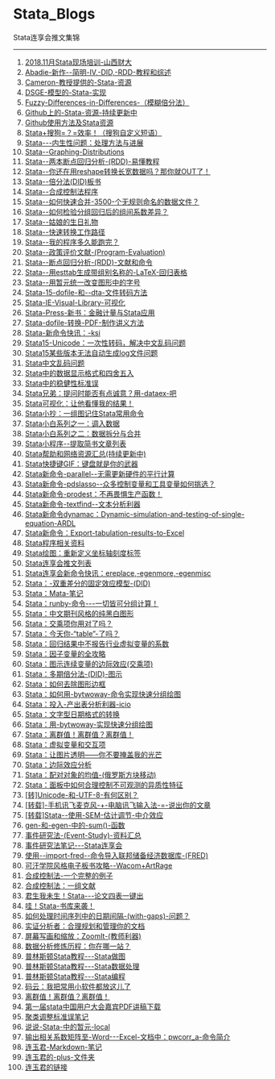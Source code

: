 # Stata_Blogs
Stata连享会推文集锦

---
1. [2018.11月Stata现场培训-山西财大](https://github.com/arlionn/Stata_Blogs/blob/master/2018.11%E6%9C%88Stata%E7%8E%B0%E5%9C%BA%E5%9F%B9%E8%AE%AD-%E5%B1%B1%E8%A5%BF%E8%B4%A2%E5%A4%A7.md)                                                                                                                                                
1. [Abadie-新作--简明-IV,-DID,-RDD-教程和综述](https://github.com/arlionn/Stata_Blogs/blob/master/Abadie-%E6%96%B0%E4%BD%9C--%E7%AE%80%E6%98%8E-IV%2C-DID%2C-RDD-%E6%95%99%E7%A8%8B%E5%92%8C%E7%BB%BC%E8%BF%B0.md)                                                                               
1. [Cameron-教授提供的-Stata-资源](https://github.com/arlionn/Stata_Blogs/blob/master/Cameron-%E6%95%99%E6%8E%88%E6%8F%90%E4%BE%9B%E7%9A%84-Stata-%E8%B5%84%E6%BA%90.md)                                                                                                                         
1. [DSGE-模型的-Stata-实现](https://github.com/arlionn/Stata_Blogs/blob/master/DSGE-%E6%A8%A1%E5%9E%8B%E7%9A%84-Stata-%E5%AE%9E%E7%8E%B0.md)                                                                                                                                                      
1. [Fuzzy-Differences-in-Differences-（模糊倍分法）](https://github.com/arlionn/Stata_Blogs/blob/master/Fuzzy-Differences-in-Differences-%EF%BC%88%E6%A8%A1%E7%B3%8A%E5%80%8D%E5%88%86%E6%B3%95%EF%BC%89.md)                                                                                     
1. [Github上的-Stata-资源-持续更新中](https://github.com/arlionn/Stata_Blogs/blob/master/Github%E4%B8%8A%E7%9A%84-Stata-%E8%B5%84%E6%BA%90-%E6%8C%81%E7%BB%AD%E6%9B%B4%E6%96%B0%E4%B8%AD.md)                                                                                                     
1. [Github使用方法及Stata资源](https://github.com/arlionn/Stata_Blogs/blob/master/Github%E4%BD%BF%E7%94%A8%E6%96%B9%E6%B3%95%E5%8F%8AStata%E8%B5%84%E6%BA%90.md)                                                                                               
1. [Stata+搜狗=？=效率！（搜狗自定义短语）](https://github.com/arlionn/Stata_Blogs/blob/master/Stata%2B%E6%90%9C%E7%8B%97%3D%EF%BC%9F%3D%E6%95%88%E7%8E%87%EF%BC%81%EF%BC%88%E6%90%9C%E7%8B%97%E8%87%AA%E5%AE%9A%E4%B9%89%E7%9F%AD%E8%AF%AD%EF%BC%89.md)                                        
1. [Stata---内生性问题：处理方法与进展](https://github.com/arlionn/Stata_Blogs/blob/master/Stata---%E5%86%85%E7%94%9F%E6%80%A7%E9%97%AE%E9%A2%98%EF%BC%9A%E5%A4%84%E7%90%86%E6%96%B9%E6%B3%95%E4%B8%8E%E8%BF%9B%E5%B1%95.md)                                                                    
1. [Stata--Graphing-Distributions](https://github.com/arlionn/Stata_Blogs/blob/master/Stata--Graphing-Distributions.md)                                                                                                                                                                            
1. [Stata--两本断点回归分析-(RDD)-易懂教程](https://github.com/arlionn/Stata_Blogs/blob/master/Stata--%E4%B8%A4%E6%9C%AC%E6%96%AD%E7%82%B9%E5%9B%9E%E5%BD%92%E5%88%86%E6%9E%90-(RDD)-%E6%98%93%E6%87%82%E6%95%99%E7%A8%8B.md)                                                                   
1. [Stata--你还在用reshape转换长宽数据吗？那你就OUT了！](https://github.com/arlionn/Stata_Blogs/blob/master/Stata--%E4%BD%A0%E8%BF%98%E5%9C%A8%E7%94%A8reshape%E8%BD%AC%E6%8D%A2%E9%95%BF%E5%AE%BD%E6%95%B0%E6%8D%AE%E5%90%97%EF%BC%9F%E9%82%A3%E4%BD%A0%E5%B0%B1OUT%E4%BA%86%EF%BC%81.md)     
1. [Stata--倍分法(DID)板书](https://github.com/arlionn/Stata_Blogs/blob/master/Stata--%E5%80%8D%E5%88%86%E6%B3%95(DID)%E6%9D%BF%E4%B9%A6.md)                                                                                                                                                      
1. [Stata--合成控制法程序](https://github.com/arlionn/Stata_Blogs/blob/master/Stata--%E5%90%88%E6%88%90%E6%8E%A7%E5%88%B6%E6%B3%95%E7%A8%8B%E5%BA%8F.md)                                                                                                                                         
1. [Stata--如何快速合并-3500-个无规则命名的数据文件？](https://github.com/arlionn/Stata_Blogs/blob/master/Stata--%E5%A6%82%E4%BD%95%E5%BF%AB%E9%80%9F%E5%90%88%E5%B9%B6-3500-%E4%B8%AA%E6%97%A0%E8%A7%84%E5%88%99%E5%91%BD%E5%90%8D%E7%9A%84%E6%95%B0%E6%8D%AE%E6%96%87%E4%BB%B6%EF%BC%9F.md)  
1. [Stata--如何检验分组回归后的组间系数差异？](https://github.com/arlionn/Stata_Blogs/blob/master/Stata--%E5%A6%82%E4%BD%95%E6%A3%80%E9%AA%8C%E5%88%86%E7%BB%84%E5%9B%9E%E5%BD%92%E5%90%8E%E7%9A%84%E7%BB%84%E9%97%B4%E7%B3%BB%E6%95%B0%E5%B7%AE%E5%BC%82%EF%BC%9F.md)                         
1. [Stata--姑娘的生日礼物](https://github.com/arlionn/Stata_Blogs/blob/master/Stata--%E5%A7%91%E5%A8%98%E7%9A%84%E7%94%9F%E6%97%A5%E7%A4%BC%E7%89%A9.md)                                                                                                                                         
1. [Stata--快速转换工作路径](https://github.com/arlionn/Stata_Blogs/blob/master/Stata--%E5%BF%AB%E9%80%9F%E8%BD%AC%E6%8D%A2%E5%B7%A5%E4%BD%9C%E8%B7%AF%E5%BE%84.md)                                                                                                                              
1. [Stata--我的程序多久能跑完？](https://github.com/arlionn/Stata_Blogs/blob/master/Stata--%E6%88%91%E7%9A%84%E7%A8%8B%E5%BA%8F%E5%A4%9A%E4%B9%85%E8%83%BD%E8%B7%91%E5%AE%8C%EF%BC%9F.md)                                                                                                        
1. [Stata--政策评价文献-(Program-Evaluation)](https://github.com/arlionn/Stata_Blogs/blob/master/Stata--%E6%94%BF%E7%AD%96%E8%AF%84%E4%BB%B7%E6%96%87%E7%8C%AE-(Program-Evaluation).md)                                                                                                           
1. [Stata--断点回归分析-(RDD)-文献和命令](https://github.com/arlionn/Stata_Blogs/blob/master/Stata--%E6%96%AD%E7%82%B9%E5%9B%9E%E5%BD%92%E5%88%86%E6%9E%90-(RDD)-%E6%96%87%E7%8C%AE%E5%92%8C%E5%91%BD%E4%BB%A4.md)                                                                               
1. [Stata--用esttab生成带组别名称的-LaTeX-回归表格](https://github.com/arlionn/Stata_Blogs/blob/master/Stata--%E7%94%A8esttab%E7%94%9F%E6%88%90%E5%B8%A6%E7%BB%84%E5%88%AB%E5%90%8D%E7%A7%B0%E7%9A%84-LaTeX-%E5%9B%9E%E5%BD%92%E8%A1%A8%E6%A0%BC.md)                                            
1. [Stata--用暂元统一改变图形中的字号](https://github.com/arlionn/Stata_Blogs/blob/master/Stata--%E7%94%A8%E6%9A%82%E5%85%83%E7%BB%9F%E4%B8%80%E6%94%B9%E5%8F%98%E5%9B%BE%E5%BD%A2%E4%B8%AD%E7%9A%84%E5%AD%97%E5%8F%B7.md)                                                                      
1. [Stata-15-dofile-和--dta-文件转码方法](https://github.com/arlionn/Stata_Blogs/blob/master/Stata-15-dofile-%E5%92%8C--dta-%E6%96%87%E4%BB%B6%E8%BD%AC%E7%A0%81%E6%96%B9%E6%B3%95.md)                                                                                                           
1. [Stata-IE-Visual-Library-可视化](https://github.com/arlionn/Stata_Blogs/blob/master/Stata-IE-Visual-Library-%E5%8F%AF%E8%A7%86%E5%8C%96.md)                                                                                                                                                    
1. [Stata-Press-新书：金融计量与Stata应用](https://github.com/arlionn/Stata_Blogs/blob/master/Stata-Press-%E6%96%B0%E4%B9%A6%EF%BC%9A%E9%87%91%E8%9E%8D%E8%AE%A1%E9%87%8F%E4%B8%8EStata%E5%BA%94%E7%94%A8.md)                                                                                    
1. [Stata-dofile-转换-PDF-制作讲义方法](https://github.com/arlionn/Stata_Blogs/blob/master/Stata-dofile-%E8%BD%AC%E6%8D%A2-PDF-%E5%88%B6%E4%BD%9C%E8%AE%B2%E4%B9%89%E6%96%B9%E6%B3%95.md)                                                                                                        
1. [Stata-新命令快讯：-ksi](https://github.com/arlionn/Stata_Blogs/blob/master/Stata-%E6%96%B0%E5%91%BD%E4%BB%A4%E5%BF%AB%E8%AE%AF%EF%BC%9A-ksi.md)                                                                                                                                               
1. [Stata15-Unicode：一次性转码，解决中文乱码问题](https://github.com/arlionn/Stata_Blogs/blob/master/Stata15-Unicode%EF%BC%9A%E4%B8%80%E6%AC%A1%E6%80%A7%E8%BD%AC%E7%A0%81%EF%BC%8C%E8%A7%A3%E5%86%B3%E4%B8%AD%E6%96%87%E4%B9%B1%E7%A0%81%E9%97%AE%E9%A2%98.md)                                
1. [Stata15某些版本无法自动生成log文件问题](https://github.com/arlionn/Stata_Blogs/blob/master/Stata15%E6%9F%90%E4%BA%9B%E7%89%88%E6%9C%AC%E6%97%A0%E6%B3%95%E8%87%AA%E5%8A%A8%E7%94%9F%E6%88%90log%E6%96%87%E4%BB%B6%E9%97%AE%E9%A2%98.md)                                                     
1. [Stata中文乱码问题](https://github.com/arlionn/Stata_Blogs/blob/master/Stata%E4%B8%AD%E6%96%87%E4%B9%B1%E7%A0%81%E9%97%AE%E9%A2%98.md)                                                                                                                                                         
1. [Stata中的数据显示格式和四舍五入](https://github.com/arlionn/Stata_Blogs/blob/master/Stata%E4%B8%AD%E7%9A%84%E6%95%B0%E6%8D%AE%E6%98%BE%E7%A4%BA%E6%A0%BC%E5%BC%8F%E5%92%8C%E5%9B%9B%E8%88%8D%E4%BA%94%E5%85%A5.md)                                                                          
1. [Stata中的稳健性标准误](https://github.com/arlionn/Stata_Blogs/blob/master/Stata%E4%B8%AD%E7%9A%84%E7%A8%B3%E5%81%A5%E6%80%A7%E6%A0%87%E5%87%86%E8%AF%AF.md)                                                                                                                                  
1. [Stata兄弟：提问时能否有点诚意？用-dataex-吧](https://github.com/arlionn/Stata_Blogs/blob/master/Stata%E5%85%84%E5%BC%9F%EF%BC%9A%E6%8F%90%E9%97%AE%E6%97%B6%E8%83%BD%E5%90%A6%E6%9C%89%E7%82%B9%E8%AF%9A%E6%84%8F%EF%BC%9F%E7%94%A8-dataex-%E5%90%A7.md)                                    
1. [Stata可视化：让他看懂我的结果！](https://github.com/arlionn/Stata_Blogs/blob/master/Stata%E5%8F%AF%E8%A7%86%E5%8C%96%EF%BC%9A%E8%AE%A9%E4%BB%96%E7%9C%8B%E6%87%82%E6%88%91%E7%9A%84%E7%BB%93%E6%9E%9C%EF%BC%81.md)                                                                          
1. [Stata小抄：一组图记住Stata常用命令](https://github.com/arlionn/Stata_Blogs/blob/master/Stata%E5%B0%8F%E6%8A%84%EF%BC%9A%E4%B8%80%E7%BB%84%E5%9B%BE%E8%AE%B0%E4%BD%8FStata%E5%B8%B8%E7%94%A8%E5%91%BD%E4%BB%A4.md)                                                                           
1. [Stata小白系列之一：调入数据](https://github.com/arlionn/Stata_Blogs/blob/master/Stata%E5%B0%8F%E7%99%BD%E7%B3%BB%E5%88%97%E4%B9%8B%E4%B8%80%EF%BC%9A%E8%B0%83%E5%85%A5%E6%95%B0%E6%8D%AE.md)                                                                                                 
1. [Stata小白系列之二：数据拆分与合并](https://github.com/arlionn/Stata_Blogs/blob/master/Stata%E5%B0%8F%E7%99%BD%E7%B3%BB%E5%88%97%E4%B9%8B%E4%BA%8C%EF%BC%9A%E6%95%B0%E6%8D%AE%E6%8B%86%E5%88%86%E4%B8%8E%E5%90%88%E5%B9%B6.md)                                                               
1. [Stata小程序--提取简书文章列表](https://github.com/arlionn/Stata_Blogs/blob/master/Stata%E5%B0%8F%E7%A8%8B%E5%BA%8F--%E6%8F%90%E5%8F%96%E7%AE%80%E4%B9%A6%E6%96%87%E7%AB%A0%E5%88%97%E8%A1%A8.md)                                                                                             
1. [Stata帮助和网络资源汇总(持续更新中)](https://github.com/arlionn/Stata_Blogs/blob/master/Stata%E5%B8%AE%E5%8A%A9%E5%92%8C%E7%BD%91%E7%BB%9C%E8%B5%84%E6%BA%90%E6%B1%87%E6%80%BB(%E6%8C%81%E7%BB%AD%E6%9B%B4%E6%96%B0%E4%B8%AD).md)                                                           
1. [Stata快捷键GIF：键盘就是你的武器](https://github.com/arlionn/Stata_Blogs/blob/master/Stata%E5%BF%AB%E6%8D%B7%E9%94%AEGIF%EF%BC%9A%E9%94%AE%E7%9B%98%E5%B0%B1%E6%98%AF%E4%BD%A0%E7%9A%84%E6%AD%A6%E5%99%A8.md)                                                                               
1. [Stata新命令-parallel--无需更新硬件的平行计算](https://github.com/arlionn/Stata_Blogs/blob/master/Stata%E6%96%B0%E5%91%BD%E4%BB%A4-parallel--%E6%97%A0%E9%9C%80%E6%9B%B4%E6%96%B0%E7%A1%AC%E4%BB%B6%E7%9A%84%E5%B9%B3%E8%A1%8C%E8%AE%A1%E7%AE%97.md)                                                                                   
1. [Stata新命令-pdslasso--众多控制变量和工具变量如何挑选？](https://github.com/arlionn/Stata_Blogs/blob/master/Stata%E6%96%B0%E5%91%BD%E4%BB%A4-pdslasso--%E4%BC%97%E5%A4%9A%E6%8E%A7%E5%88%B6%E5%8F%98%E9%87%8F%E5%92%8C%E5%B7%A5%E5%85%B7%E5%8F%98%E9%87%8F%E5%A6%82%E4%BD%95%E6%8C%91%E9%80%89%EF%BC%9F.md)                           
1. [Stata新命令-prodest：不再畏惧生产函数！](https://github.com/arlionn/Stata_Blogs/blob/master/Stata%E6%96%B0%E5%91%BD%E4%BB%A4-prodest%EF%BC%9A%E4%B8%8D%E5%86%8D%E7%95%8F%E6%83%A7%E7%94%9F%E4%BA%A7%E5%87%BD%E6%95%B0%EF%BC%81.md)                                                                                                    
1. [Stata新命令-textfind--文本分析利器](https://github.com/arlionn/Stata_Blogs/blob/master/Stata%E6%96%B0%E5%91%BD%E4%BB%A4-textfind--%E6%96%87%E6%9C%AC%E5%88%86%E6%9E%90%E5%88%A9%E5%99%A8.md)                                                                                  
1. [Stata新命令dynamac：Dynamic-simulation-and-testing-of-single-equation-ARDL](https://github.com/arlionn/Stata_Blogs/blob/master/Stata%E6%96%B0%E5%91%BD%E4%BB%A4dynamac%EF%BC%9ADynamic-simulation-and-testing-of-single-equation-ARDL.md)                                      
1. [Stata新命令：Export-tabulation-results-to-Excel](https://github.com/arlionn/Stata_Blogs/blob/master/Stata%E6%96%B0%E5%91%BD%E4%BB%A4%EF%BC%9AExport-tabulation-results-to-Excel.md)                                                                                            
1. [Stata程序相关资料](https://github.com/arlionn/Stata_Blogs/blob/master/Stata%E7%A8%8B%E5%BA%8F%E7%9B%B8%E5%85%B3%E8%B5%84%E6%96%99.md)                                                                                                                                          
1. [Stata绘图：重新定义坐标轴刻度标签](https://github.com/arlionn/Stata_Blogs/blob/master/Stata%E7%BB%98%E5%9B%BE%EF%BC%9A%E9%87%8D%E6%96%B0%E5%AE%9A%E4%B9%89%E5%9D%90%E6%A0%87%E8%BD%B4%E5%88%BB%E5%BA%A6%E6%A0%87%E7%AD%BE.md)                                                
1. [Stata连享会推文列表](https://github.com/arlionn/Stata_Blogs/blob/master/Stata%E8%BF%9E%E4%BA%AB%E4%BC%9A%E6%8E%A8%E6%96%87%E5%88%97%E8%A1%A8.md)                                                                                                                              
1. [Stata连享会新命令快讯：ereplace,-egenmore,-egenmisc](https://github.com/arlionn/Stata_Blogs/blob/master/Stata%E8%BF%9E%E4%BA%AB%E4%BC%9A%E6%96%B0%E5%91%BD%E4%BB%A4%E5%BF%AB%E8%AE%AF%EF%BC%9Aereplace%2C-egenmore%2C-egenmisc.md)                                            
1. [Stata：-双重差分的固定效应模型-(DID)](https://github.com/arlionn/Stata_Blogs/blob/master/Stata%EF%BC%9A-%E5%8F%8C%E9%87%8D%E5%B7%AE%E5%88%86%E7%9A%84%E5%9B%BA%E5%AE%9A%E6%95%88%E5%BA%94%E6%A8%A1%E5%9E%8B-(DID).md)                                                        
1. [Stata：Mata-笔记](https://github.com/arlionn/Stata_Blogs/blob/master/Stata%EF%BC%9AMata-%E7%AC%94%E8%AE%B0.md)                                                                                                                                                                 
1. [Stata：runby-命令---一切皆可分组计算！](https://github.com/arlionn/Stata_Blogs/blob/master/Stata%EF%BC%9Arunby-%E5%91%BD%E4%BB%A4---%E4%B8%80%E5%88%87%E7%9A%86%E5%8F%AF%E5%88%86%E7%BB%84%E8%AE%A1%E7%AE%97%EF%BC%81.md)                                                    
1. [Stata：中文期刊风格的纯黑白图形](https://github.com/arlionn/Stata_Blogs/blob/master/Stata%EF%BC%9A%E4%B8%AD%E6%96%87%E6%9C%9F%E5%88%8A%E9%A3%8E%E6%A0%BC%E7%9A%84%E7%BA%AF%E9%BB%91%E7%99%BD%E5%9B%BE%E5%BD%A2.md)                                                           
1. [Stata：交乘项你用对了吗？](https://github.com/arlionn/Stata_Blogs/blob/master/Stata%EF%BC%9A%E4%BA%A4%E4%B9%98%E9%A1%B9%E4%BD%A0%E7%94%A8%E5%AF%B9%E4%BA%86%E5%90%97%EF%BC%9F.md)                                                                                             
1. [Stata：今天你-“table”-了吗？](https://github.com/arlionn/Stata_Blogs/blob/master/Stata%EF%BC%9A%E4%BB%8A%E5%A4%A9%E4%BD%A0-%E2%80%9Ctable%E2%80%9D-%E4%BA%86%E5%90%97%EF%BC%9F.md)                                                                                            
1. [Stata：回归结果中不报告行业虚拟变量的系数](https://github.com/arlionn/Stata_Blogs/blob/master/Stata%EF%BC%9A%E5%9B%9E%E5%BD%92%E7%BB%93%E6%9E%9C%E4%B8%AD%E4%B8%8D%E6%8A%A5%E5%91%8A%E8%A1%8C%E4%B8%9A%E8%99%9A%E6%8B%9F%E5%8F%98%E9%87%8F%E7%9A%84%E7%B3%BB%E6%95%B0.md)   
1. [Stata：因子变量的全攻略](https://github.com/arlionn/Stata_Blogs/blob/master/Stata%EF%BC%9A%E5%9B%A0%E5%AD%90%E5%8F%98%E9%87%8F%E7%9A%84%E5%85%A8%E6%94%BB%E7%95%A5.md)                                                                                                        
1. [Stata：图示连续变量的边际效应(交乘项)](https://github.com/arlionn/Stata_Blogs/blob/master/Stata%EF%BC%9A%E5%9B%BE%E7%A4%BA%E8%BF%9E%E7%BB%AD%E5%8F%98%E9%87%8F%E7%9A%84%E8%BE%B9%E9%99%85%E6%95%88%E5%BA%94(%E4%BA%A4%E4%B9%98%E9%A1%B9).md)                                 
1. [Stata：多期倍分法-(DID)-图示](https://github.com/arlionn/Stata_Blogs/blob/master/Stata%EF%BC%9A%E5%A4%9A%E6%9C%9F%E5%80%8D%E5%88%86%E6%B3%95-(DID)-%E5%9B%BE%E7%A4%BA.md)                                                                                                     
1. [Stata：如何去除图形边框](https://github.com/arlionn/Stata_Blogs/blob/master/Stata%EF%BC%9A%E5%A6%82%E4%BD%95%E5%8E%BB%E9%99%A4%E5%9B%BE%E5%BD%A2%E8%BE%B9%E6%A1%86.md)                                                                                                        
1. [Stata：如何用-bytwoway-命令实现快速分组绘图](https://github.com/arlionn/Stata_Blogs/blob/master/Stata%EF%BC%9A%E5%A6%82%E4%BD%95%E7%94%A8-bytwoway-%E5%91%BD%E4%BB%A4%E5%AE%9E%E7%8E%B0%E5%BF%AB%E9%80%9F%E5%88%86%E7%BB%84%E7%BB%98%E5%9B%BE.md)                            
1. [Stata：投入-产出表分析利器-icio](https://github.com/arlionn/Stata_Blogs/blob/master/Stata%EF%BC%9A%E6%8A%95%E5%85%A5-%E4%BA%A7%E5%87%BA%E8%A1%A8%E5%88%86%E6%9E%90%E5%88%A9%E5%99%A8-icio.md)                                                                                 
1. [Stata：文字型日期格式的转换](https://github.com/arlionn/Stata_Blogs/blob/master/Stata%EF%BC%9A%E6%96%87%E5%AD%97%E5%9E%8B%E6%97%A5%E6%9C%9F%E6%A0%BC%E5%BC%8F%E7%9A%84%E8%BD%AC%E6%8D%A2.md)                                                                                  
1. [Stata：用-bytwoway-实现快速分组绘图](https://github.com/arlionn/Stata_Blogs/blob/master/Stata%EF%BC%9A%E7%94%A8-bytwoway-%E5%AE%9E%E7%8E%B0%E5%BF%AB%E9%80%9F%E5%88%86%E7%BB%84%E7%BB%98%E5%9B%BE.md)                                                                         
1. [Stata：离群值！离群值？离群值！](https://github.com/arlionn/Stata_Blogs/blob/master/Stata%EF%BC%9A%E7%A6%BB%E7%BE%A4%E5%80%BC%EF%BC%81%E7%A6%BB%E7%BE%A4%E5%80%BC%EF%BC%9F%E7%A6%BB%E7%BE%A4%E5%80%BC%EF%BC%81.md)                                                           
1. [Stata：虚拟变量和交互项](https://github.com/arlionn/Stata_Blogs/blob/master/Stata%EF%BC%9A%E8%99%9A%E6%8B%9F%E5%8F%98%E9%87%8F%E5%92%8C%E4%BA%A4%E4%BA%92%E9%A1%B9.md)                                                                                                        
1. [Stata：让图片透明——你不要掩盖我的光芒](https://github.com/arlionn/Stata_Blogs/blob/master/Stata%EF%BC%9A%E8%AE%A9%E5%9B%BE%E7%89%87%E9%80%8F%E6%98%8E%E2%80%94%E2%80%94%E4%BD%A0%E4%B8%8D%E8%A6%81%E6%8E%A9%E7%9B%96%E6%88%91%E7%9A%84%E5%85%89%E8%8A%92.md)                 
1. [Stata：边际效应分析](https://github.com/arlionn/Stata_Blogs/blob/master/Stata%EF%BC%9A%E8%BE%B9%E9%99%85%E6%95%88%E5%BA%94%E5%88%86%E6%9E%90.md)                                                                                                                              
1. [Stata：配对对象的均值-(俄罗斯方块移动)](https://github.com/arlionn/Stata_Blogs/blob/master/Stata%EF%BC%9A%E9%85%8D%E5%AF%B9%E5%AF%B9%E8%B1%A1%E7%9A%84%E5%9D%87%E5%80%BC-(%E4%BF%84%E7%BD%97%E6%96%AF%E6%96%B9%E5%9D%97%E7%A7%BB%E5%8A%A8).md)                               
1. [Stata：面板中如何合理控制不可观测的异质性特征](https://github.com/arlionn/Stata_Blogs/blob/master/Stata%EF%BC%9A%E9%9D%A2%E6%9D%BF%E4%B8%AD%E5%A6%82%E4%BD%95%E5%90%88%E7%90%86%E6%8E%A7%E5%88%B6%E4%B8%8D%E5%8F%AF%E8%A7%82%E6%B5%8B%E7%9A%84%E5%BC%82%E8%B4%A8%E6%80%A7%E7%89%B9%E5%BE%81.md)                                         
1. [[转]Unicode-和-UTF-8-有何区别？](https://github.com/arlionn/Stata_Blogs/blob/master/%5B%E8%BD%AC%5DUnicode-%E5%92%8C-UTF-8-%E6%9C%89%E4%BD%95%E5%8C%BA%E5%88%AB%EF%BC%9F.md)                                                                                                                                                              
1. [[转载]-手机讯飞麦克风-+-电脑讯飞输入法-=-说出你的文章](https://github.com/arlionn/Stata_Blogs/blob/master/%5B%E8%BD%AC%E8%BD%BD%5D-%E6%89%8B%E6%9C%BA%E8%AE%AF%E9%A3%9E%E9%BA%A6%E5%85%8B%E9%A3%8E-%2B-%E7%94%B5%E8%84%91%E8%AE%AF%E9%A3%9E%E8%BE%93%E5%85%A5%E6%B3%95-%3D-%E8%AF%B4%E5%87%BA%E4%BD%A0%E7%9A%84%E6%96%87%E7%AB%A0.md)  
1. [[转载]Stata--使用-SEM-估计调节-中介效应](https://github.com/arlionn/Stata_Blogs/blob/master/%5B%E8%BD%AC%E8%BD%BD%5DStata--%E4%BD%BF%E7%94%A8-SEM-%E4%BC%B0%E8%AE%A1%E8%B0%83%E8%8A%82-%E4%B8%AD%E4%BB%8B%E6%95%88%E5%BA%94.md)                                                                                                          
1. [gen-和-egen-中的-sum()-函数](https://github.com/arlionn/Stata_Blogs/blob/master/gen-%E5%92%8C-egen-%E4%B8%AD%E7%9A%84-sum()-%E5%87%BD%E6%95%B0.md)                                                                                                                                                                                         
1. [事件研究法-(Event-Study)-资料汇总](https://github.com/arlionn/Stata_Blogs/blob/master/%E4%BA%8B%E4%BB%B6%E7%A0%94%E7%A9%B6%E6%B3%95-(Event-Study)-%E8%B5%84%E6%96%99%E6%B1%87%E6%80%BB.md)                                                                                                                                                
1. [事件研究法笔记---Stata连享会](https://github.com/arlionn/Stata_Blogs/blob/master/%E4%BA%8B%E4%BB%B6%E7%A0%94%E7%A9%B6%E6%B3%95%E7%AC%94%E8%AE%B0---Stata%E8%BF%9E%E4%BA%AB%E4%BC%9A.md)                                                                                                                                                   
1. [使用--import-fred--命令导入联邦储备经济数据库-(FRED)](https://github.com/arlionn/Stata_Blogs/blob/master/%E4%BD%BF%E7%94%A8--import-fred--%E5%91%BD%E4%BB%A4%E5%AF%BC%E5%85%A5%E8%81%94%E9%82%A6%E5%82%A8%E5%A4%87%E7%BB%8F%E6%B5%8E%E6%95%B0%E6%8D%AE%E5%BA%93-(FRED).md)                                                               
1. [可汗学院风格电子板书攻略--Wacom+ArtRage](https://github.com/arlionn/Stata_Blogs/blob/master/%E5%8F%AF%E6%B1%97%E5%AD%A6%E9%99%A2%E9%A3%8E%E6%A0%BC%E7%94%B5%E5%AD%90%E6%9D%BF%E4%B9%A6%E6%94%BB%E7%95%A5--Wacom%2BArtRage.md)                                                                                                            
1. [合成控制法-一个完整的例子](https://github.com/arlionn/Stata_Blogs/blob/master/%E5%90%88%E6%88%90%E6%8E%A7%E5%88%B6%E6%B3%95-%E4%B8%80%E4%B8%AA%E5%AE%8C%E6%95%B4%E7%9A%84%E4%BE%8B%E5%AD%90.md)                                                                                                                                          
1. [合成控制法：一组文献](https://github.com/arlionn/Stata_Blogs/blob/master/%E5%90%88%E6%88%90%E6%8E%A7%E5%88%B6%E6%B3%95%EF%BC%9A%E4%B8%80%E7%BB%84%E6%96%87%E7%8C%AE.md)                                                                                                                                                                   
1. [君生我未生！Stata---论文四表一键出](https://github.com/arlionn/Stata_Blogs/blob/master/%E5%90%9B%E7%94%9F%E6%88%91%E6%9C%AA%E7%94%9F%EF%BC%81Stata---%E8%AE%BA%E6%96%87%E5%9B%9B%E8%A1%A8%E4%B8%80%E9%94%AE%E5%87%BA.md)                                                                                                                 
1. [哇！Stata-书库来袭！](https://github.com/arlionn/Stata_Blogs/blob/master/%E5%93%87%EF%BC%81Stata-%E4%B9%A6%E5%BA%93%E6%9D%A5%E8%A2%AD%EF%BC%81.md)                                                                                                                                                                                        
1. [如何处理时间序列中的日期间隔-(with-gaps)-问题？](https://github.com/arlionn/Stata_Blogs/blob/master/%E5%A6%82%E4%BD%95%E5%A4%84%E7%90%86%E6%97%B6%E9%97%B4%E5%BA%8F%E5%88%97%E4%B8%AD%E7%9A%84%E6%97%A5%E6%9C%9F%E9%97%B4%E9%9A%94-(with-gaps)-%E9%97%AE%E9%A2%98%EF%BC%9F.md)                                                          
1. [实证分析者：合理规划和管理你的文档](https://github.com/arlionn/Stata_Blogs/blob/master/%E5%AE%9E%E8%AF%81%E5%88%86%E6%9E%90%E8%80%85%EF%BC%9A%E5%90%88%E7%90%86%E8%A7%84%E5%88%92%E5%92%8C%E7%AE%A1%E7%90%86%E4%BD%A0%E7%9A%84%E6%96%87%E6%A1%A3.md)                                                                                    
1. [屏幕写画和缩放：ZoomIt-(教师利器)](https://github.com/arlionn/Stata_Blogs/blob/master/%E5%B1%8F%E5%B9%95%E5%86%99%E7%94%BB%E5%92%8C%E7%BC%A9%E6%94%BE%EF%BC%9AZoomIt-(%E6%95%99%E5%B8%88%E5%88%A9%E5%99%A8).md)                                                                                                                          
1. [数据分析修炼历程：你在哪一站？](https://github.com/arlionn/Stata_Blogs/blob/master/%E6%95%B0%E6%8D%AE%E5%88%86%E6%9E%90%E4%BF%AE%E7%82%BC%E5%8E%86%E7%A8%8B%EF%BC%9A%E4%BD%A0%E5%9C%A8%E5%93%AA%E4%B8%80%E7%AB%99%EF%BC%9F.md)                                                                                                           
1. [普林斯顿Stata教程---Stata做图](https://github.com/arlionn/Stata_Blogs/blob/master/%E6%99%AE%E6%9E%97%E6%96%AF%E9%A1%BFStata%E6%95%99%E7%A8%8B---Stata%E5%81%9A%E5%9B%BE.md)                                                                                                                                                               
1. [普林斯顿Stata教程---Stata数据处理](https://github.com/arlionn/Stata_Blogs/blob/master/%E6%99%AE%E6%9E%97%E6%96%AF%E9%A1%BFStata%E6%95%99%E7%A8%8B---Stata%E6%95%B0%E6%8D%AE%E5%A4%84%E7%90%86.md)                                                                                                                                         
1. [普林斯顿Stata教程---Stata编程](https://github.com/arlionn/Stata_Blogs/blob/master/%E6%99%AE%E6%9E%97%E6%96%AF%E9%A1%BFStata%E6%95%99%E7%A8%8B---Stata%E7%BC%96%E7%A8%8B.md)                                                                                                                                                               
1. [码云：我把常用小软件都放这儿了](https://github.com/arlionn/Stata_Blogs/blob/master/%E7%A0%81%E4%BA%91%EF%BC%9A%E6%88%91%E6%8A%8A%E5%B8%B8%E7%94%A8%E5%B0%8F%E8%BD%AF%E4%BB%B6%E9%83%BD%E6%94%BE%E8%BF%99%E5%84%BF%E4%BA%86.md)                                                                                                           
1. [离群值！离群值？离群值！](https://github.com/arlionn/Stata_Blogs/blob/master/%E7%A6%BB%E7%BE%A4%E5%80%BC%EF%BC%81%E7%A6%BB%E7%BE%A4%E5%80%BC%EF%BC%9F%E7%A6%BB%E7%BE%A4%E5%80%BC%EF%BC%81.md)                                                                                                                                            
1. [第一届stata中国用户大会嘉宾PDF讲稿下载](https://github.com/arlionn/Stata_Blogs/blob/master/%E7%AC%AC%E4%B8%80%E5%B1%8Astata%E4%B8%AD%E5%9B%BD%E7%94%A8%E6%88%B7%E5%A4%A7%E4%BC%9A%E5%98%89%E5%AE%BEPDF%E8%AE%B2%E7%A8%BF%E4%B8%8B%E8%BD%BD.md)                                                                                           
1. [聚类调整标准误笔记](https://github.com/arlionn/Stata_Blogs/blob/master/%E8%81%9A%E7%B1%BB%E8%B0%83%E6%95%B4%E6%A0%87%E5%87%86%E8%AF%AF%E7%AC%94%E8%AE%B0.md)                                                                                                                                                                              
1. [说说-Stata-中的暂元-local](https://github.com/arlionn/Stata_Blogs/blob/master/%E8%AF%B4%E8%AF%B4-Stata-%E4%B8%AD%E7%9A%84%E6%9A%82%E5%85%83-local.md)                                                                                                                                                                                      
1. [输出相关系数矩阵至-Word---Excel-文档中：pwcorr_a-命令简介](https://github.com/arlionn/Stata_Blogs/blob/master/%E8%BE%93%E5%87%BA%E7%9B%B8%E5%85%B3%E7%B3%BB%E6%95%B0%E7%9F%A9%E9%98%B5%E8%87%B3-Word---Excel-%E6%96%87%E6%A1%A3%E4%B8%AD%EF%BC%9Apwcorr_a-%E5%91%BD%E4%BB%A4%E7%AE%80%E4%BB%8B.md)                                      
1. [连玉君-Markdown-笔记](https://github.com/arlionn/Stata_Blogs/blob/master/%E8%BF%9E%E7%8E%89%E5%90%9B-Markdown-%E7%AC%94%E8%AE%B0.md)                                                                                                                                                                                                       
1. [连玉君的-plus-文件夹](https://github.com/arlionn/Stata_Blogs/blob/master/%E8%BF%9E%E7%8E%89%E5%90%9B%E7%9A%84-plus-%E6%96%87%E4%BB%B6%E5%A4%B9.md)                                                                                                                                                                                        
1. [连玉君的链接](https://github.com/arlionn/Stata_Blogs/blob/master/%E8%BF%9E%E7%8E%89%E5%90%9B%E7%9A%84%E9%93%BE%E6%8E%A5.md)                                                                                                                                                                                                                
